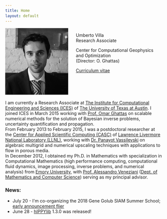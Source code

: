 ```yaml
---
title: Home
layout: default
---
```


<div id="twosided">
<div id="left" style="float: left; max-width: 40%;border: 10px"> 
    <img src="images/profile.jpg" />
</div>
<div id="right" style="float: right; width: 55%">
<p> Umberto Villa <br> Research Associate</p>
<p> Center for Computational Geophysics and Optimization <br> (Director: O. Ghattas) </p>
<p> <a href="files/UmbertoVilla_cv.pdf">Curriculum vitae </a> </p>
</div>
</div>
<div id="clearer" style="clear: both"> </div>

I am currently a Research Associate at [The Institute for Computational Engineering and Sciences (ICES)](http://ices.utexas.edu/) of [The University of Texas at Austin](http://utexas.edu/).
I joined ICES in March 2015 working with [Prof. Omar Ghattas](http://users.ices.utexas.edu/~omar) on scalable numerical methods for the solution of Bayesian inverse problems, uncertainty quantification and propagation.<br>
From February 2013 to February 2015, I was a postdoctoral researcher at the [Center for Applied Scientific Computing (CASC)](http://computation.llnl.gov/casc/) of
[Lawrence Livermore National Laboratory (LLNL)](https://llnl.gov/), working with [Dr. Panayot Vassilevski](http://people.llnl.gov/vassilevski1) on algebraic multigrid and numerical upscaling techniques with applications to flow in porous media.<br>
In December 2012, I obtained my Ph.D. in Mathematics with specialization in Computational Mathematics (high performance computing, computational fluid dynamics, image processing,
inverse problems, and numerical analysis) from [Emory University](http://emory.edu/), with [Prof. Alessandro Veneziani](http://mathcs.emory.edu/~ale)
([Dept. of Mathematics and Computer Science](http://www.mathcs.emory.edu/)) serving as my principal advisor.

### News:
 - July 20 - I'm co-organizing the 2018 Gene Golub SIAM Summer School; [early announcement flier](http://math.nyu.edu/~stadler/GGSS18)
 - June 28 - [hIPPYlib](https://hippylib.github.io) 1.3.0 was released!
